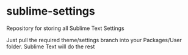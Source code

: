 # sublime-settings
Repository for storing all Sublime Text Settings


Just pull the required theme/settings branch into your Packages/User folder.
Sublime Text will do the rest
